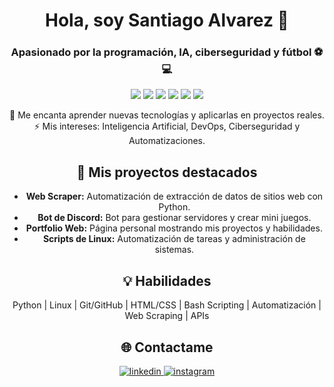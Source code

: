 <div align="center">

  <h1>Hola, soy Santiago Alvarez 👋</h1>
  <h3>Apasionado por la programación, IA, ciberseguridad y fútbol ⚽💻</h3>

  <p>
    <img src="https://img.shields.io/badge/OS-Linux-blue?style=for-the-badge&logo=linux" />
    <img src="https://img.shields.io/badge/Python-3776AB?style=for-the-badge&logo=python&logoColor=white" />
    <img src="https://img.shields.io/badge/HTML-E34F26?style=for-the-badge&logo=html5&logoColor=white" />
    <img src="https://img.shields.io/badge/CSS-1572B6?style=for-the-badge&logo=css3&logoColor=white" />
    <img src="https://img.shields.io/badge/Git-F05032?style=for-the-badge&logo=git&logoColor=white" />
    <img src="https://img.shields.io/badge/GitHub-181717?style=for-the-badge&logo=github&logoColor=white" />
  </p>

  <p>
    🚀 Me encanta aprender nuevas tecnologías y aplicarlas en proyectos reales.  
    ⚡ Mis intereses: Inteligencia Artificial, DevOps, Ciberseguridad y Automatizaciones.
  </p>

  <h2>📂 Mis proyectos destacados</h2>
  <ul>
    <li><b>Web Scraper:</b> Automatización de extracción de datos de sitios web con Python.</li>
    <li><b>Bot de Discord:</b> Bot para gestionar servidores y crear mini juegos.</li>
    <li><b>Portfolio Web:</b> Página personal mostrando mis proyectos y habilidades.</li>
    <li><b>Scripts de Linux:</b> Automatización de tareas y administración de sistemas.</li>
  </ul>

  <h2>💡 Habilidades</h2>
  <p>
    Python | Linux | Git/GitHub | HTML/CSS | Bash Scripting | Automatización | Web Scraping | APIs
  </p>

## 🌐 Contactame

<a href="https://www.linkedin.com/in/santxx-svg" target="_blank">
<img src=https://img.shields.io/badge/linkedin-%2300acee.svg?color=405DE6&style=for-the-badge&logo=linkedin&logoColor=white alt=linkedin style="margin-bottom: 5px;" />
</a>
<a href="https://www.instagram.com/santxx.svg/" target="_blank">
<img src=https://img.shields.io/badge/instagram-%ff5851db.svg?color=C13584&style=for-the-badge&logo=instagram&logoColor=white alt=instagram style="margin-bottom: 5px;" />
</a>
